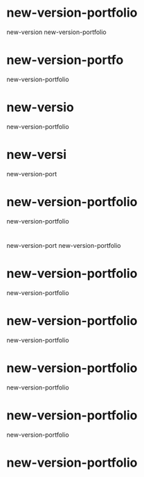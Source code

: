 # new-version-portfolio
new-version
new-version-portfolio

# new-version-portfo

new-version-portfolio
# new-versio

new-version-portfolio
# new-versi
new-version-port
# new-version-portfolio
new-version-portfolio

# 
new-version-port
new-version-portfolio
# new-version-portfolio

new-version-portfolio

# new-version-portfolio
new-version-portfolio

# new-version-portfolio
new-version-portfolio

# new-version-portfolio
new-version-portfolio

# new-version-portfolio

